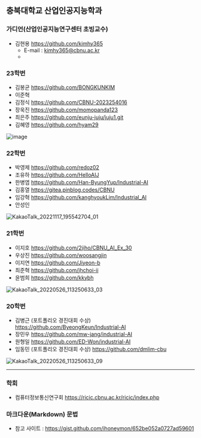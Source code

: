 ## 충북대학교 산업인공지능학과 
### 가디언(산업인공지능연구센터 초빙교수)
- 김현용 https://github.com/kimhy365
  - E-mail : kimhy365@cbnu.ac.kr
  - 
### 23학번
- 김봉균 https://github.com/BONGKUNKIM
- 이준혁 
- 김정식 https://github.com/CBNU-2023254016
- 장욱진 https://github.com/momopanda123
- 최은주 https://github.com/eunju-juju/juju1.git
- 김혜영 https://github.com/hyam29 

![image](https://github.com/kimhy365/CBNU_IndAI/assets/79577623/98784019-dc6f-4878-abea-ed44a604fccb)

  
### 22학번
- 박영제 https://github.com/redoz02
- 조유하 https://github.com/HelloAIJ
- 한병엽 https://github.com/Han-ByungYup/Industrial-AI
- 김홍열 https://gitea.pinblog.codes/CBNU
- 임강혁 https://github.com/kanghyoukLim/Industrial_AI
- 안성인 

![KakaoTalk_20221117_195542704_01](https://user-images.githubusercontent.com/79577623/202601828-d8dc149c-10b6-4606-8468-a4bed75dc263.jpg)

### 21학번
- 이지호 https://github.com/2jiho/CBNU_AI_Ex_30
- 우상진 https://github.com/woosangjin 
- 이지연 https://github.com/Jiyeon-b 
- 최준혁 https://github.com/jhchoi-ii
- 윤범희 https://github.com/kkybh

![KakaoTalk_20220526_113250633_03](https://user-images.githubusercontent.com/79577623/178652042-9852ae12-5b1f-47f8-a026-427a13748382.jpg)

### 20학번
- 김병근 (포트폴리오 경진대회 수상) https://github.com/ByeongKeun/Industrial-AI
- 장민우 https://github.com/mw-jang/industrial-AI
- 원형일 https://github.com/ED-Won/industrial-AI 
- 임동민 (포트폴리오 경진대회 수상) https://github.com/dmlim-cbu

![KakaoTalk_20220526_113250633_09](https://user-images.githubusercontent.com/79577623/178652183-7f4004db-3767-4f86-b5f8-de291f85608c.jpg)

----------
### 학회
- 컴퓨터정보통신연구회 https://ricic.cbnu.ac.kr/ricic/index.php

### 마크다운(Markdown) 문법
- 참고 사이트 : https://gist.github.com/ihoneymon/652be052a0727ad59601

